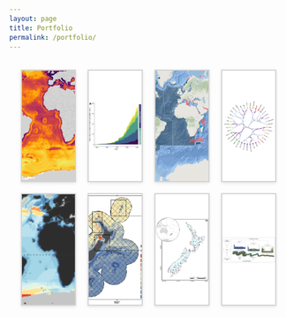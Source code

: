 ```yaml
---
layout: page
title: Portfolio
permalink: /portfolio/
---
```


<html lang="en">
<head>
    <meta charset="UTF-8">
    <meta name="viewport" content="width=device-width, initial-scale=1.0">
    <title>Portfolio Tabs</title>
   <style>
       #portfolio-tabs {
    max-width: 1200px;
    margin: 0 auto;
    padding: 20px;
}
.tab-container {
    display: flex;
    flex-wrap: wrap;
    justify-content: space-around;
    gap: 20px;
}
.tab {
    height: 200px;
    flex-basis: calc(25% - 20px);
    position: relative;
    cursor: pointer;
    overflow: hidden;
    transition: transform 0.3s ease;
    background-color: white;
    aspect-ratio: 16 / 9;
    border: 2px solid #D3D3D3;
    box-shadow: 0 2px 5px rgba(0,0,0,0.1);
}
.tab:hover {
    transform: scale(1.05);
}
.tab img {
    width: 100%;
    height: 100%;
    object-fit: contain;
}
/* New styles for specific projects */
.tab[data-tab="project8"] img {
    width: 190%; /* Make the image larger than the container */
    height: 190%; /* Make the image larger than the container */
    object-fit: cover;
    /* Center the enlarged image */
    position: relative;
    left: 50%;
    top: 50%;
    transform: translate(-50%, -50%);
}
.tab[data-tab="project6"] img {
    width: 125%; /* Make the image larger than the container */
    height: 125%; /* Make the image larger than the container */
    object-fit: cover;
    /* Center the enlarged image */
    position: relative;
    left: 50%;
    top: 50%;
    transform: translate(-50%, -50%);
}
.tab[data-tab="project4"] img {
    width: 125%; /* Make the image larger than the container */
    height: 125%; /* Make the image larger than the container */
    object-fit: cover;
    /* Center the enlarged image */
    position: relative;
    left: 50%;
    top: 50%;
    transform: translate(-50%, -50%);
}
.tab[data-tab="project3"] img {
    width: 100%; /* Make the image larger than the container */
    height: 100%; /* Make the image larger than the container */
    object-fit: cover;
    /* Center the enlarged image */
    position: relative;
    left: 50%;
    top: 50%;
    transform: translate(-50%, -50%);
}
/* Rest of your existing styles */
.tab-overlay {
    position: absolute;
    bottom: 0;
    left: 0;
    right: 0;
    background-color: rgba(6, 79, 141, 0.8);
    color: white;
    padding: 10px;
    text-align: center;
    transform: translateY(100%);
    transition: transform 0.3s ease;
}
.tab:hover .tab-overlay {
    transform: translateY(0);
}
.short-title {
    font-size: 16px;
    font-weight: bold;
    display: block;
    margin-bottom: 5px;
}
.tab-divider {
    border: 0;
    height: 1px;
    background-color: rgba(255, 255, 255, 0.5);
    margin: 5px 0;
}
.long-title {
    font-size: 14px;
    display: block;
}
.modal-overlay {
    display: none;
    position: fixed;
    z-index: 1000;
    left: 0;
    top: 0;
    width: 100%;
    height: 100%;
    overflow: auto;
    background-color: rgba(0, 0, 0, 0.7);
}
.modal-content {
    background-color: #fefefe;
    margin: 5% auto;
    padding: 20px;
    border: 1px solid #888;
    width: 80%;
    max-width: 1000px;
    position: relative;
    border-radius: 5px;
}
.modal-title {
    font-size: 24px;
    margin-bottom: 10px;
    padding-right: 30px;
}
.modal-divider {
    border: 0;
    height: 1px;
    background-color: #ccc;
    margin: 10px 0;
}
.modal-description {
    font-size: 16px;
    color: #666;
    margin-bottom: 20px;
}
.close-btn {
    color: #aaa;
    float: right;
    font-size: 28px;
    font-weight: bold;
    cursor: pointer;
}
.close-btn:hover,
.close-btn:focus {
    color: #000;
    text-decoration: none;
    cursor: pointer;
}
.project-container {
    display: flex;
    flex-direction: column;
    align-items: center;
    width: 100%;
    max-width: 800px;
    margin: 0 auto;
}
.project-description {
    width: 100%;
    text-align: left;
    margin-bottom: 20px;
}
.project-image {
    width: 100%;
    text-align: center;
}
.project-image img {
    max-width: 75%;
    height: auto;
    display: block;
    margin: 20px auto;
}
@media (max-width: 767px) {
    .tab {
        flex-basis: calc(50% - 20px);
    }
}
@media (max-width: 480px) {
    .tab {
        flex-basis: 100%;
    }
}
    </style>
</head>
<body>
    <div id="portfolio-tabs">
        <div class="tab-container">
        <div class="tab" data-tab="project8">
                <img src="/assets/img/portfolio/Global_fishing_map.png" alt="Project 8">
                <div class="tab-overlay">
                    <span class="short-title">Global Fishing Effort</span>
                    <hr class="tab-divider">
                    <span class="long-title">Machine Learning for Fishing Estimates</span>
                </div>
            </div>
        <div class="tab" data-tab="project7">
                <img src="/assets/img/portfolio/Mouton et al. 2024_MPAs.png" alt="Project 7">
                <div class="tab-overlay">
                    <span class="short-title">Protection of Shark and Ray Areas</span>
                    <hr class="tab-divider">
                    <span class="long-title">Evaluating the governance and protection of sharks and rays</span>
                </div>
            </div>
            <div class="tab" data-tab="project6">
                <img src="/assets/img/portfolio/ISRAs e-atlas.png" alt="Project 6">
                <div class="tab-overlay">
                    <span class="short-title">Important Shark and Ray Areas</span>
                    <hr class="tab-divider">
                    <span class="long-title">Mapping critical shark habitat accross the world</span>
                </div>
            </div>
            <div class="tab" data-tab="project5">
                <img src="/assets/img/portfolio/HEB_2G_males_clusters.png" alt="Project 5">
                <div class="tab-overlay">
                    <span class="short-title">Hierarchical Edge Bundling</span>
                    <hr class="tab-divider">
                    <span class="long-title">Analyses of cardiometabolic biomarkers</span>
                </div>
            </div>
            <div class="tab" data-tab="project4">
                <img src="/assets/img/portfolio/Pimiento et al. 2024.png" alt="Project 4">
                <div class="tab-overlay">
                    <span class="short-title">Global shark biodiversity</span>
                    <hr class="tab-divider">
                    <span class="long-title">Assessing elasmobranch functional diversity at the global scale</span>
                </div>
            </div>
            <div class="tab" data-tab="project3">
                <img src="/assets/img/portfolio/Stephenson et al. 2020.png" alt="Project 3">
                <div class="tab-overlay">
                    <span class="short-title">Cetacean biodiversity modelling</span>
                    <hr class="tab-divider">
                    <span class="long-title">Modelling cetacean biodiversity in New Zealand waters</span>
                </div>
            </div>
            <div class="tab" data-tab="project2">
                <img src="/assets/img/portfolio/Mouton et al. 2020 map.png" alt="Project 2">
                <div class="tab-overlay">
                    <span class="short-title">Climate change and river biodiversity</span>
                    <hr class="tab-divider">
                    <span class="long-title">Time series analyses of biodiversity change</span>
                </div>
            </div>
            <div class="tab" data-tab="project1">
                <img src="/assets/img/portfolio/Mouton et al. 2018 GAbs.png" alt="Project 1">
                <div class="tab-overlay">
                    <span class="short-title">Functional diversity of stream macrophytes</span>
                    <hr class="tab-divider">
                    <span class="long-title">Evaluating macrophyte functional responses to anthropogenic disturbances</span>
                </div>
            </div>
        </div>
        <div id="modal-overlay" class="modal-overlay">
            <div class="modal-content">
                <span class="close-btn">&times;</span>
                <h2 class="modal-title"></h2>
                <hr class="modal-divider">
                <p class="modal-description"></p>
                <div id="modal-body"></div>
            </div>
        </div>
    </div>
        <template id="project8-template">
    <div class="project-container">
        <div class="project-description">
            <p>I was hired by <a href="https://www.catalinapimiento.com/" target="_blank">Dr. Catalina Pimiento</a> from the University of Zurich to compile and analyze global fishing effort datasets for a research project.</p>
            </div>
            <div class="project-description">
             <p> For this, I used Global Fishing Watch’s latest datasets of fishing hours from Automatic Identification System (AIS) detections and fishing vessel detections from Sentinel-1 Synthetic Aperture Radar (SAR) imagery processing. These databases include dozens to hundreds of millions of records and are the best datasets for estimating fishing effort globally.</p>
            </div>
            <div class="project-image">
            <img src="/assets/img/portfolio/AIS_fishing_map.png" alt="Fig. 1">
            </div>
            <div class="project-image">
            <img src="/assets/img/portfolio/SAR_fishing_map.png" alt="Fig. 2">
            </div>
            <div class="project-description">
             <p></p>
            <p> However, while AIS-based datasets offer unique information on global fishing effort, in some areas of the world (such as the Coral Triangle or the Caribbean Sea), fishing vessels do not broadcast AIS information. Nonetheless, fishing activity is detected in these regions through satellite imagery processing. To convert fishing vessel detections into estimated fishing hours in areas with only SAR detections, I built a machine learning-based predictive model (using random forest modeling) to predict fishing hours in these regions. The model included more than 150,000 records as training data and environmental predictors, such as the distance to ports, to improve performance. I also performed spatially blocked cross-validation and prediction to overcome spatial autocorrelation. As a result, my model explained 80% of the variation in fishing hours, and I was able to confidently predict fishing hours in 60,000 ocean grid cells.</p>
        </div>
            <div class="project-image">
            <img src="/assets/img/portfolio/predicted_plot_SAR_only.png" alt="Fig. 3">
            </div>
        <div class="project-description">
             <p></p>
            <p> In a second step, I used the same approach to predict estimated fishing hours in every ocean grid cell. I built a random forest model of fishing hours according to a wide range of environmental descriptors, including bathymetry, distance to ports, and marine protected area locations. This generated the map of estimated fishing hours in every ocean cell of the world, with the model explaining more than 75% of the variation in fishing hours.</p>
        </div>
        <div class="project-image">
            <img src="/assets/img/portfolio/Global_fishing_map.png" alt="Fig. 4">
            </div>
        <div class="project-description">
             <p></p>
            <p>
                    <a href="https://github.com/TheophileMt92/GFW-Global-fishing-hours" target="_blank">GitHub Repository</a> 
                </p>
        </div>
        </div>
</template>
    <template id="project7-template">
    <div class="project-container">
        <div class="project-description">
            <p>I led and published <a href="https://www.sciencedirect.com/science/article/pii/S0308597X24004482?via%3Dihub" target="_blank">an article in Marine Policy</a> with 45 co-authors from Academia, Governments and NGOs under the supervision of <a href="https://www.linkedin.com/in/rima-jabado-93656a6b/?originalSubdomain=ae" target="_blank">Dr. Rima Jabado</a>, the Chair of the <a href="https://www.iucnssg.org/" target="_blank">IUCN SSC Shark Specialist Group</a>. The article is titled: <i>"Shortfalls in the protection of Important Shark and Ray Areas undermine shark conservation efforts in the Central and South American Pacific"</i>. </p>
            </div>
            <div class="project-image">
            <img src="/assets/img/portfolio/Mouton et al. 2024_Fig. 1.jpeg" alt="Fig. 1">
            </div>
            <div class="project-description">
             <p></p>
            <p> The project consisted of (i) assessing trends in Marine Protected Area (MPA) expansion and extent across the 12 nations of the region; (ii) quantifying the spatial overlap between MPAs and Important Shark and Ray Areas (ISRAs); and (iii) evaluating the effectiveness of the current MPA governance structure at protecting sharks and their critical habitat. We did this by utilising a combination of text analyses, statistical modelling (GLMM, PCA, Clustering) and GIS tools (sf, ArcGis).</p>
        </div>
            <div class="project-image">
            <img src="/assets/img/portfolio/Mouton et al. 2024_Fig. 2.jpeg" alt="Fig. 2">
            </div>
        <div class="project-description">
             <p></p>
            <p> There has been a recent rapid increase in the establishment of MPAs with 90 % of current MPAs in the region designated since 2010. Yet, El Salvador, Guatemala, Peru, and Honduras still protect less than 10 % of their waters. We find that ISRAs overlap with all MPAs by only 15.6 % and with no-take MPAs by 7.3 %. Of 182 MPAs identified, 41.8 % do not have a management plan, comprising 39.8 % of the total MPA extent. Mexico, Costa Rica, and Colombia have relatively strong governance frameworks in place and, along with Panama, Honduras, and Ecuador, represent the highest overlap between MPAs and ISRAs. However, the contribution of the remaining six countries to shark protection via MPAs is low based on limited spatial overlap with ISRAs (less than 2 % each).</p>
        </div>
        <div class="project-image">
            <img src="/assets/img/portfolio/Mouton et al. 2024_Fig. 5.jpeg" alt="Fig. 5">
            </div>
        <div class="project-description">
             <p></p>
            <p> As countries mobilise to meet the 30×30 target, we propose considering ISRAs as a key component of spatial planning when designing new MPAs, designating existing partially protected areas as no-take zones, or reshaping the boundaries of existing MPAs.</p>
            <p>
                    <a href="https://github.com/TheophileMt92/ISRA_R12_MPA_overlaps" target="_blank">GitHub Repository</a> |
                    <a href="https://www.sciencedirect.com/science/article/pii/S0308597X24004482?via%3Dihub" target="_blank">Mouton et al. 2024 (Marine Policy)</a>
                </p>
        </div>
        </div>
</template>
<template id="project6-template">
    <div class="project-container">
        <div class="project-description">
            <p>I was a postdoctoral researcher and scientific coordinator for the <a href="https://www.iucnssg.org/" target="_blank">IUCN SSC Shark Specialist Group</a> during a year, working on the <a href="https://sharkrayareas.org/" target="_blank">Important Shark and Ray Areas project</a>. </p>
            <p>As I started the job, we tackled the Mediterranean and Black Seas Region and I was responsible for coordinating research in France, Monaco and Italy. The project resulted in the publication of 65 ISRAs, read the report <a href="https://sharkrayareas.org/download/mediterranean-and-black-seas-regional-compendium-of-important-shark-and-ray-areas/" target="_blank">here</a>. A video of the workshop held in Thessaloniki, Greece is accessible below.</p>
        </div>
        <div class="project-video">
            <a href="https://www.youtube.com/watch?v=vghKtCjsP-g" target="_blank">
                <img src="https://img.youtube.com/vi/vghKtCjsP-g/0.jpg" alt="ISRA MED Workshop video">
            </a>
        </div>
        <div class="project-description">
             <p></p>
            <p>We later tackled the Western Indian Ocean Region and I was responsible for coordinating research in Seychelles, the Chagos Archipelago, La Réunion, Mauritius and the United Arab Emirates. The project resulted in the publication of 125 ISRAs, read the report <a href="https://sharkrayareas.org/download/western-indian-ocean-regional-compendium-of-important-shark-and-ray-areas/" target="_blank">here</a>. A video of the workshop held in Durban, South Africa is accessible below.</p>
        </div>
        <div class="project-video">
            <a href="https://www.youtube.com/watch?v=T5jFvc3bX4E" target="_blank">
                <img src="https://img.youtube.com/vi/T5jFvc3bX4E/0.jpg" alt="ISRA WIO Workshop video">
            </a>
        </div>
    </div>
</template>
    <template id="project5-template">
        <div class="project-container">
            <div class="project-description">
                <p>I was hired by <a href="https://uchile.cl/portafolio-academico/portafolio-academico/academico/49064" target="_blank">Prof. María Paulina Correa Burrows</a> from the Universidad de Chile to apply Hierchical Edge Bundling (HEB) to cardiometabolic health markers for a study on the effects of obesity on the health of teenagers. I produced ten different HEBs, a quarto document and publication ready charts for this consultancy. The project is publicly accessible on my <a href="https://github.com/TheophileMt92/Hierarchal-Edge-Bundling" target="_blank">GitHub Repository</a> </p>
                <div class="project-image">
                <img src="/assets/img/portfolio/HEB_2G_males_clusters.png" alt="Project 2">
            </div>
            </div>
        </div>
    </template>
    <template id="project4-template">
        <div class="project-container">
            <div class="project-description">
                <p>A group of researchers led by <a href="https://www.catalinapimiento.com/" target="_blank">Dr. Catalina Pimiento</a> and <a href="https://fableprieur.weebly.com/" target="_blank">Prof. Fabien Leprieur</a>, and including myself, investigated the functional diversity of sharks and rays in the world.</p>
                <p>The group created a trait dataset of > 1000 species to assess elasmobranch functional diversity and compare it against previously studied facets (taxonomic and phylogenetic), to identify species- and spatial- conservation priorities. This consisted of using global spatial datasets of shark and ray distributions and macroecological statistical analyses (generalised modelling, ordination methods, spatial mapping methods etc.). </p>
            </div>
            <div class="project-image">
                <img src="/assets/img/portfolio/Pimiento et al. 2024_2maps.png" alt="Project 3">
            </div>
            <div class="project-description">
                <p>The spatial analyses showed that elasmobranch functional richness is concentrated along continental shelves and around oceanic islands, with 18 distinguishable hotspots. These hotspots only marginally overlap with those of other biodiversity facets, reflecting a distinct spatial fingerprint of functional diversity. </p> 
                <p> Elasmobranch biodiversity facets converge with fishing pressure along the coast of China, which emerged as a critical frontier in conservation. Meanwhile, several components of elasmobranch functional diversity fall in high seas and/or outside the global network of marine protected areas.</p>
                <p>These results highlight acute vulnerability of the world's elasmobranchs' functional diversity and reveal global priorities for elasmobranch functional biodiversity previously overlooked.</p>
                <p>
                    <a href="https://github.com/Pimiento-Research-Group/sharks-FD_biodiv_global" target="_blank">GitHub Repository</a> |
                    <a href="https://www.nature.com/articles/s41467-023-43212-3" target="_blank">Pimiento et al. 2024 (Nature communications)</a>
                </p>
            </div>
        </div>
    </template>
    <template id="project3-template">
        <div class="project-container">
            <div class="project-description">
                <p>A group of researchers led by <a href="https://www.ncl.ac.uk/nuact/fellows/profile/fabricestephenson.html" target="_blank">Dr. Fabrice Stephenson</a> and myself, and involving internationally renowned cetacean ecologists, such as <a href="https://mmi.oregonstate.edu/people/leigh-g-torres">Leigh G. Torres</a> and <a href="https://usys.ethz.ch/en/people/profile.MjIyODg5.TGlzdC82MzcsMzIwMTk3MjIy.html">Camille Albouy</a> investigated the spatial distribution of cetacean biodiversity in New Zealand waters. This project led to three research papers published in Rank A journals.</p>
                <p><a href="https://onlinelibrary.wiley.com/doi/full/10.1111/ddi.13035" target="_blank">The first publication</a> involved modelling the spatial distribution of cetaceans in New Zealand. For this, we curated a national database of cetacean sightings at sea (>7000 sightings) and used Boosted Regression Tree and Relative Environmental Suitability modelling to predict the distribution of 30 species and species richness within New Zealand's EEZ. <a href="https://docs.niwa.co.nz/library/public/NZAEBR-240.pdf" target="_blank">A report</a> was also published and prepared for Fisheries New Zealand (Ministry for Primary Industries). </p>
            </div>  
            <div class="project-image">
                <img src="/assets/img/portfolio/Stephenson et al. 2020.png" alt="Project 4">
            </div>
            <div class="project-description">
                <p><a href="https://esajournals.onlinelibrary.wiley.com/doi/full/10.1002/ecs2.3633" target="_blank">The second publication</a> used the prioritisation software <a href="https://zonationteam.github.io/Zonation5/" target="_blank">Zonation</a> to identify cetacean richness hotspots for conservation management. We investigated how varying levels of uncertainty in predictions of the taxa' occurrence layers would affect our interpretation of cetacean hotspots.</p>
            </div>
            <div class="project-image">
                <img src="/assets/img/portfolio/Stephenson et al. 2021.png" alt="Project 4">
            </div>
            <div class="project-description">
                <p>In <a href="https://www.sciencedirect.com/science/article/abs/pii/S0006320722000374" target="_blank">the third publication</a> we modelled spatial patterns of taxonomic, functional, and phylogenetic diversity of cetaceans. We examined areas of congruence among hotspots of richness and uniqueness components of biodiversity and measured the contribution of species to biodiversity. </p>
            </div>
            <div class="project-image">
                <img src="/assets/img/portfolio/Mouton et al. 2022 Biocons.png" alt="Project 4">
            </div>
            <p>
                    <a href="https://onlinelibrary.wiley.com/doi/full/10.1111/ddi.13035" target="_blank">Stephenson et al. 2020 (Diversity and Distributions)</a> |
                    <a href="https://esajournals.onlinelibrary.wiley.com/doi/full/10.1002/ecs2.3633" target="_blank">Stephenson et al. 2021 (Ecosphere)</a> |
                    <a href="https://www.sciencedirect.com/science/article/abs/pii/S0006320722000374" target="_blank">Mouton et al. 2022 (Biological Conservation)</a> 
                </p>
        </div>
    </template>
    <template id="project2-template">
    <div class="project-container">
        <div class="project-description">
            <p>This project constituted the core of my PhD project. I designed and led studies on temporal changes in biodiversity under climate and land-use change using databases from New Zealand's national network monitoring programs. I collaborated with scientists during this research, mostly <a href="https://tonkinlab.org/" target="_blank">Assoc. Prof. Jonathan Tonkin</a> and <a href="https://glowabio.org/authors/mathieu-floury/" target="_blank">Dr. Mathieu Floury</a>. </p>
        </div>
        <div class="project-image">
            <img src="/assets/img/portfolio/Mouton et al. 2020 map.png" alt="Project 5" style="width: 60%; height: auto;">
        </div>
        <div class="project-description">
            <p>In <a href="https://onlinelibrary.wiley.com/doi/abs/10.1111/gcb.15389" target="_blank">the first publication</a>, I assessed temporal changes in taxonomic and functional spatial beta-diversity of river macroinvertebrates and possible drivers of these changes using Hierarchical Generalised Additive Modelling. We observed long-term, mostly climate-induced, temporal trends towards taxonomic homogenization but functional differentiation among macroinvertebrate assemblages.</p>
        </div>
        <div class="project-image">
            <img src="/assets/img/portfolio/Mouton et al. 2020 GCB Fig 1.png" alt="Project 5">
        </div> 
        <div class="project-description">
            <p>In <a href="https://nsojournals.onlinelibrary.wiley.com/doi/10.1111/ecog.06148" target="_blank">the second publication</a> I examined changes in population size and range shifts of species pools, and related these to taxonomy and functional traits. We found that increases in population and species range size were more prevalent than decreases in population and range size. Species shifted their ranges towards higher latitudes on average by 50 km per decade. Despite little to no relationship with taxonomy, we uncovered distinct relationships between functional traits and population trends and latitudinal species range shifts.</p>
        </div>
        <div class="project-image">
            <img src="/assets/img/portfolio/Mouton et al. 2022 FD spaces.jpg" alt="Project 5">
        </div>
        <div class="project-description">
            <p>This work was also showcased in <a href="https://issuu.com/naturevolve/docs/issue_12_naturevolve" target="_blank">Issue 12</a> of the science magasine NatureVolve, page 32.</p>
        </div>
        <p>
                    <a href="https://onlinelibrary.wiley.com/doi/abs/10.1111/gcb.15389" target="_blank">Mouton et al. 2020 (Global Change Biology)</a> |
                    <a href="https://nsojournals.onlinelibrary.wiley.com/doi/10.1111/ecog.06148" target="_blank">Mouton et al. 2022 (Ecography)</a> |
                    <a href="https://issuu.com/naturevolve/docs/issue_12_naturevolve" target="_blank">NatureVolve (Issue 12)</a> 
                </p>
    </div>
</template>
    <template id="project1-template">
        <div class="project-container">
            <div class="project-description">
                <p>This was my first project while working at the <a href="https://niwa.co.nz/" target="_blank">National Institute for Water and Atmospheric Reseach</a>. It led to my <a href="https://www.sciencedirect.com/science/article/abs/pii/S0048969718351507" target="_blank">first scientific publication</a>. I compiled a database of native and non-native macrophyte abundance in Waikato Region (New Zealand) streams, a matrix of 11 functional traits and data on associated natural and human-driven processes.</p>
            </div>
            <div class="project-image">
                <img src="/assets/img/portfolio/Mouton et al. 2018 map.png" alt="Project 5" style="width: 40%; height: auto;">
            </div>
            <div class="project-description">
                <p>I used a three-way ordination technic (RLQ analysis), multidimentional functional diversity indices and a model-averaging procedure to determine the functional response of macrophytes to anthropogenic disturbances. This demonstrated that stream reach-scale habitat disturbances were associated to a dominance of more productive species, equating to a greater abundance of non-native species. </p>
                </div>
            <div class="project-image">
                <img src="/assets/img/portfolio/Mouton et al. 2018 diverging barplot.png" alt="Project 5" style="width: 60%; height: auto;">
            </div>
            <div class="project-description">
                <p>These results suggest that the conservation and restoration of riparian vegetation that provides substantial shading and hydromorphologically diverse in-stream habitat, would have beneficial direct and indirect effects on ecosystem functioning, and contribute to the mitigation of land-use impacts.</p>
            </div>
            <p>
                    <a href="https://www.sciencedirect.com/science/article/abs/pii/S0048969718351507" target="_blank">Mouton et al. 2019 (Science of the Total Environment)</a> 
                </p>
        </div>
    </template>
    <script>
        document.addEventListener('DOMContentLoaded', function() {
    const tabContainer = document.querySelector('.tab-container');
    const modalOverlay = document.getElementById('modal-overlay');
    const modalTitle = document.querySelector('.modal-title');
    const modalDescription = document.querySelector('.modal-description');
    const modalBody = document.getElementById('modal-body');
    const closeBtn = document.querySelector('.close-btn');
    const projectInfo = {
         project8: {
            title: "Global Fishing Effort Analysis",
            description: "Utilizing Advanced Machine Learning Techniques to Estimate Fishing Hours Across the World's Oceans."
        },
         project7: {
            title: "Protection of Sharks and Rays",
            description: "Evaluating the governance and protection of sharks and rays in the Central and South American Pacific."
        },
        project6: {
            title: "Important Shark and Ray Areas",
            description: "Mapping critical habitat of Sharks, Rays and Chimaeras across the globe."
        },
        project5: {
            title: "Hierarchical Edge Bundling",
            description: "Applying Hierarchical Edge Bundling to cardiometabolic health markers"
        },
        project4: {
            title: "Functional diversity of sharks and rays",
            description: "Macroecological analyses of shark biodiversity, overlaps with industrial fishing pressure and with marine protected areas."
        },
        project3: {
            title: "Cetacean Biodiversity Modelling in New Zealand Waters",
            description: "A comprehensive study on the distribution and diversity of cetacean species in New Zealand waters."
        },
        project2: {
            title: "Macroecological analyses of biodiversity change",
            description: "Time-series analyses of biodiversity facing climate and land-use change: New Zealand's Rivers as case study"
        },
        project1: {
            title: "Functional diversity response to habitat disturbances",
            description: "Analysing native and non-native stream macrophyte assemblage response to habitat disturbances in an agricultural landscape."
        }
    };
    tabContainer.addEventListener('click', function(event) {
        const tab = event.target.closest('.tab');
        if (tab) {
            const tabId = tab.getAttribute('data-tab');
            const template = document.getElementById(`${tabId}-template`);
            if (template) {
                modalTitle.textContent = projectInfo[tabId].title;
                modalDescription.textContent = projectInfo[tabId].description;
                modalBody.innerHTML = '';
                modalBody.appendChild(template.content.cloneNode(true));
                modalOverlay.style.display = 'block';
            }
        }
    });
    closeBtn.addEventListener('click', () => {
        modalOverlay.style.display = 'none';
    });
    window.addEventListener('click', (event) => {
        if (event.target == modalOverlay) {
            modalOverlay.style.display = 'none';
        }
    });
});
    </script>
</body>
</html>